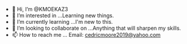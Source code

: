 - 👋 Hi, I’m @KMOEKAZ3
- 👀 I’m interested in ...Learning new things.
- 🌱 I’m currently learning ...I'm new to this.
- 💞️ I’m looking to collaborate on ...Anything that will sharpen my skills.
- 📫 How to reach me ... Email: cedricmoore2019@yahoo.com

<!---
KMOEKAZ3/KMOEKAZ3 is a ✨ special ✨ repository because its `README.md` (this file) appears on your GitHub profile.
You can click the Preview link to take a look at your changes.
--->
